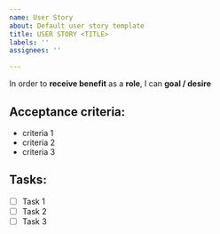 ```yaml
---
name: User Story
about: Default user story template
title: USER STORY <TITLE>
labels: ''
assignees: ''

---
```


In order to **receive benefit** as a **role**, I can **goal / desire**

## Acceptance criteria:

- criteria 1
- criteria 2
- criteria 3

## Tasks:

- [ ] Task 1
- [ ] Task 2
- [ ] Task 3
